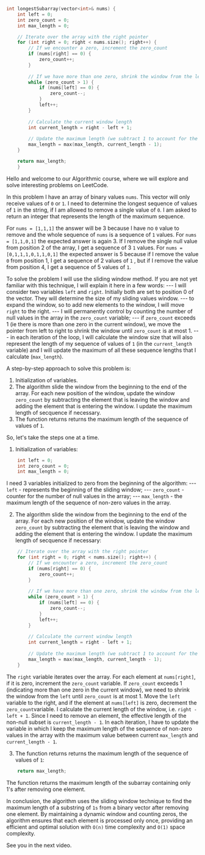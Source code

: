 ```cpp
int longestSubarray(vector<int>& nums) {
    int left = 0;
    int zero_count = 0;
    int max_length = 0;

    // Iterate over the array with the right pointer
    for (int right = 0; right < nums.size(); right++) {
        // If we encounter a zero, increment the zero_count
        if (nums[right] == 0) {
            zero_count++;
        }
        
        // If we have more than one zero, shrink the window from the left
        while (zero_count > 1) {
            if (nums[left] == 0) {
                zero_count--;
            }
            left++;
        }
       
        // Calculate the current window length
        int current_length = right - left + 1;
        
        // Update the maximum length (we subtract 1 to account for the required deletion)
        max_length = max(max_length, current_length - 1);
    }

    return max_length;
    }

```
Hello and welcome to our Algorithmic course, where we will explore and solve interesting problems on LeetCode.


In this problem I have an array of binary values ​​`nums`. This vector will only receive values ​​of `0` or `1`. I need to determine the longest sequence of values ​​of `1` in the string, if I am allowed to remove a single value of `0`. I am asked to return an integer that represents the length of the maximum sequence.

For `nums = [1,1,1]` the answer will be 3 because I have no `0` value to remove and the whole sequence of `nums` is a sequence of `1` values.
For `nums = [1,1,0,1]` the expected answer is again 3. If I remove the single null value from position 2 of the array, I get a sequence of 3 `1` values.
For `nums = [0,1,1,1,0,1,1,0,1]` the expected answer is 5 because if I remove the value `0` from position 1, I get a sequence of 2 values ​​of `1` , but if I remove the value from position 4, I get a sequence of 5 values ​​of `1`.

To solve the problem I will use the sliding window method.
If you are not yet familiar with this technique, I will explain it here in a few words:
--- I will consider two variables `left` and `right`. Initially both are set to position 0 of the vector. They will determine the size of my sliding values ​​window.
--- to expand the window, so to add new elements to the window, I will move `right` to the right.
--- I will permanently control by counting the number of null values ​​in the array in the `zero_count` variable;
--- if `zero_count` exceeds 1 (ie there is more than one zero in the current window), we move the pointer from left to right to shrink the window until `zero_count` is at most 1.
--- in each iteration of the loop, I will calculate the window size that will also represent the length of my sequence of values ​​of `1` (in the `current_length` variable) and I will update the maximum of all these sequence lengths that I calculate (`max_length`).

A step-by-step approach to solve this problem is:
1. Initialization of variables.
2. The algorithm slide the window from the beginning to the end of the array. For each new position of the window, update the window `zero_count` by subtracting the element that is leaving the window and adding the element that is entering the window. I update the maximum length of secquence if necessary.
3. The function returns returns the maximum length of the sequence of values ​​of `1`.

So, let's take the steps one at a time.
1. Initialization of variables:
```cpp
    int left = 0;
    int zero_count = 0;
    int max_length = 0;
```
I need 3 variables initialized to zero from the beginning of the algorithm:
--- `left` - represents the beginning of the sliding window;
--- `zero_count` - counter for the number of null values ​​in the array;
--- `max_length` - the maximum length of the sequence of non-zero values ​​in the array.

2. The algorithm slide the window from the beginning to the end of the array. For each new position of the window, update the window `zero_count` by subtracting the element that is leaving the window and adding the element that is entering the window. I update the maximum length of secquence if necessary:

```cpp
    // Iterate over the array with the right pointer
    for (int right = 0; right < nums.size(); right++) {
        // If we encounter a zero, increment the zero_count
        if (nums[right] == 0) {
            zero_count++;
        }
        
        // If we have more than one zero, shrink the window from the left
        while (zero_count > 1) {
            if (nums[left] == 0) {
                zero_count--;
            }
            left++;
        }
       
        // Calculate the current window length
        int current_length = right - left + 1;
        
        // Update the maximum length (we subtract 1 to account for the required deletion)
        max_length = max(max_length, current_length - 1);
    }
```

The `right` variable iterates over the array.
For each element at `nums[right]`, if it is zero, increment the `zero_count` variable.
If `zero_count` exceeds 1 (indicating more than one zero in the current window), we need to shrink the window from the `left` until `zero_count` is at most 1.
Move the `left` variable to the right, and if the element at `nums[left]` is zero, decrement the `zero_count`variable.
I calculate the current length of the window, i.e. `right - left + 1`.
Since I need to remove an element, the effective length of the non-null subset is `current_length - 1`.
In each iteration, I have to update the variable in which I keep the maximum length of the sequence of non-zero values ​​in the array with the maximum value between current `max_length` and `current_length - 1`.

3. The function returns returns the maximum length of the sequence of values ​​of `1`:

```cpp
    return max_length; 
```
The function returns the maximum length of the subarray containing only 1's after removing one element.

In conclusion, the algorithm uses the sliding window technique to find the maximum length of a substring of `1s` from a binary vector after removing one element. By maintaining a dynamic window and counting zeros, the algorithm ensures that each element is processed only once, providing an efficient and optimal solution with `O(n)` time complexity and `O(1)` space complexity.

See you in the next video.